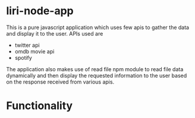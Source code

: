 # liri-node-app


This is a pure javascript application which uses few apis to gather the data and display it to the user.
APIs used are 

  * twitter api
  * omdb movie api
  * spotify
  
The application also makes use of read file npm module to read file data dynamically and then display the requested information to the user based on the response received from various apis.

# Functionality
